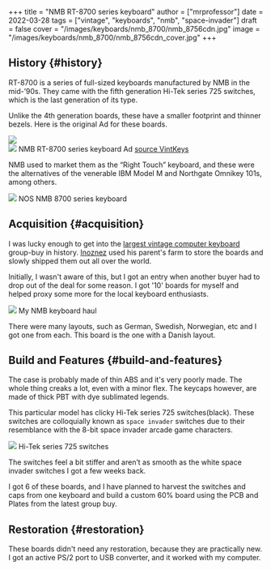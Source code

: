 +++
title = "NMB RT-8700 series keyboard"
author = ["mrprofessor"]
date = 2022-03-28
tags = ["vintage", "keyboards", "nmb", "space-invader"]
draft = false
cover = "/images/keyboards/nmb_8700/nmb_8756cdn.jpg"
image = "/images/keyboards/nmb_8700/nmb_8756cdn_cover.jpg"
+++

## History {#history}

RT-8700 is a series of full-sized keyboards manufactured by NMB in the mid-’90s.
They came with the fifth generation Hi-Tek series 725 switches, which is the
last generation of its type.

Unlike the 4th generation boards, these have a smaller footprint and thinner
bezels. Here is the original Ad for these boards.

<div class="post-image">
  <img src="/images/keyboards/nmb_8700/nmb_rt_8700_ad_01.png" loading="lazy"/>
</div>

<div class="post-image">
  <img src="/images/keyboards/nmb_8700/nmb_rt_8700_ad_02.png" loading="lazy"/>
  <span class="img-description"> NMB RT-8700 series keyboard Ad
  <a target="_blank" href="https://sites.google.com/view/vintkeys-wiki/NMB/Fifth_Generation">source VintKeys</a>
  </span>
</div>

NMB used to market them as the “Right Touch” keyboard, and these were the
alternatives of the venerable IBM Model M and Northgate Omnikey 101s, among
others.

<div class="post-image">
  <img src="/images/keyboards/nmb_8700/nmb_8756cdn_back.jpg" loading="lazy"/>
  <span class="img-description"> NOS NMB 8700 series keyboard </span>
</div>


## Acquisition {#acquisition}

I was lucky enough to get into the [largest vintage computer keyboard](https://deskthority.net/viewtopic.php?f=2&t=25763) group-buy
in history. [Inoznez](https://deskthority.net/memberlist.php?mode=viewprofile&u=21126) used his parent's farm to store the boards and slowly
shipped them out all over the world.

Initially, I wasn't aware of this, but I got an entry when another buyer had to
drop out of the deal for some reason. I got '10' boards for myself and helped
proxy some more for the local keyboard enthusiasts.

<div class="post-image">
  <img src="/images/keyboards/televideo_99x_dec/nmb_keyboards.jpg" loading="lazy"/>
  <span class="img-description"> My NMB keyboard haul </span>
</div>

There were many layouts, such as German, Swedish, Norwegian, etc and I got one
from each. This board is the one with a Danish layout.


## Build and Features {#build-and-features}

The case is probably made of thin ABS and it's very poorly made. The whole thing
creaks a lot, even with a minor flex. The keycaps however, are made of thick PBT
with dye sublimated legends.

This particular model has clicky Hi-Tek series 725 switches(black). These
switches are colloquially known as `space invader` switches due to their
resemblance with the 8-bit space invader arcade game characters.

<div class="post-image">
  <img src="/images/keyboards/nmb_8700/nmb_8756cdn_cover.jpg" loading="lazy"/>
  <span class="img-description"> Hi-Tek series 725 switches </span>
</div>

The switches feel a bit stiffer and aren’t as smooth as the white space invader
switches I got a few weeks back.

I got 6 of these boards, and I have planned to harvest the switches and caps from
one keyboard and build a custom 60% board using the PCB and Plates from the
latest group buy.


## Restoration {#restoration}

These boards didn't need any restoration, because they are practically new. I
got an active PS/2 port to USB converter, and it worked with my computer.
